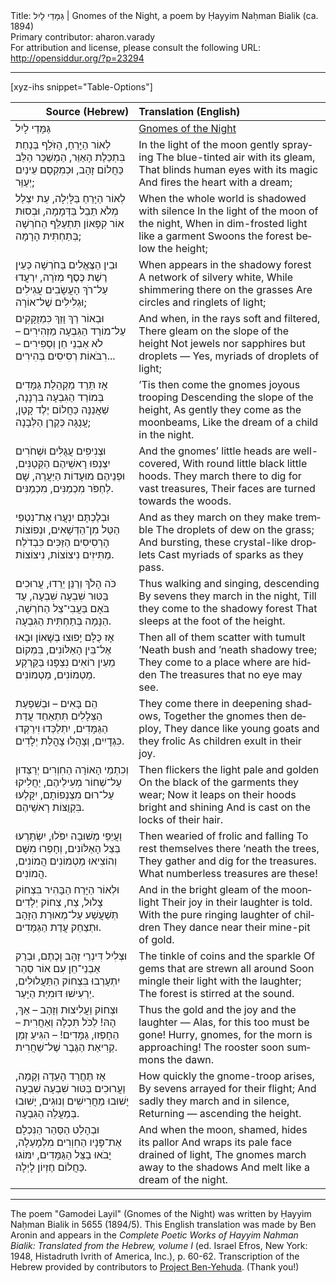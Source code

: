 <html>
<head></head>
<body>
Title: גַּמָּדֵי לָיִל | Gnomes of the Night, a poem by Ḥayyim Naḥman Bialik (ca. 1894)<br />
Primary contributor: aharon.varady<br />
For attribution and license, please consult the following URL: <a href="http://opensiddur.org/?p=23294">http://opensiddur.org/?p=23294</a>
<p />
<hr />

[xyz-ihs snippet="Table-Options"]<table style="margin-left: auto; margin-right: auto;" class="draggable">
<thead><tr><th id="x" style="text-align: right;">Source (Hebrew)</th><th style="text-align: left;">Translation (English)</th></tr></thead>
<tbody>
<tr><td style="vertical-align:top;">
<div class="liturgy" lang="he">
גַּמָּדֵי לָיִל
</span></div></td>
 
<td style="vertical-align:top;">
<div class="english" lang="en">
<u>Gnomes of the Night</u>
</div></td></tr>


<tr><td style="vertical-align:top;">
<div class="liturgy" lang="he">
לְאוֹר הַיָּרֵחַ, הַזֹּלֵף
בְּנַחַת בִּתְכֵלֶת הָאַוֵּר,
הַמְשַׁכֵּר הַלֵּב כַּחֲלוֹם זָהָב,
וּכְמִקְסָם עֵינַיִם יְעַוֵּר;
</span></div></td>
 
<td style="vertical-align:top;">
<div class="english" lang="en">
In the light of the moon gently spraying 
The blue-tinted air with its gleam,
That blinds human eyes with its magic 
And fires the heart with a dream;
</div></td></tr>


<tr><td style="vertical-align:top;">
<div class="liturgy" lang="he">
לְאוֹר הַיָּרֵחַ בַּלָּיְלָה,
עֵת יִצְלַל מְלֹא תֵבֵל בַּדְּמָמָה,
וּבְסוּת אוֹר קִפָּאוֹן תִּתְעַלֵּף
הַחֹרְשָׁה בְּתַחְתִּית הָרָמָה;
</span></div></td>
 
<td style="vertical-align:top;">
<div class="english" lang="en">
When the whole world is shadowed with silence 
In the light of the moon of the night,
When in dim-frosted light like a garment 
Swoons the forest below the height;
</div></td></tr>


<tr><td style="vertical-align:top;">
<div class="liturgy" lang="he">
וּבֵין הַצֶּאֱלִים בַּחֹרְשָׁה
כְּעֵין רֶשֶׁת כֶּסֶף מְזֹרָה,
יִרְעֲדוּ עַל־רֹךְ הָעֲשָׂבִים
עֲגִילִים וּגְלִילִים שֶׁל־אוֹרָה;
</span></div></td>
 
<td style="vertical-align:top;">
<div class="english" lang="en">
When appears in the shadowy forest 
A network of silvery white,
While shimmering there on the grasses 
Are circles and ringlets of light;
</div></td></tr>


<tr><td style="vertical-align:top;">
<div class="liturgy" lang="he">
וּבְאוֹר רַךְ וָזַךְ כִּמְזֻקָּקִים
עַל־מוֹרַד הַגִּבְעָה מַזְהִירִים –
לֹא אַבְנֵי חֵן וְסַפִּירִים –
רִבֹּאוֹת רְסִיסִים בְּהִירִים...
</span></div></td>
 
<td style="vertical-align:top;">
<div class="english" lang="en">
And when, in the rays soft and filtered,
There gleam on the slope of the height 
Not jewels nor sapphires but droplets —
Yes, myriads of droplets of light;
</div></td></tr>


<tr><td style="vertical-align:top;">
<div class="liturgy" lang="he">
אָז תֵּרֵד מַקְהֵלַת גַּמָּדִים
בְּמוֹרַד הַגִּבְעָה בִּרְנָנָה,
שַׁאֲנַנָּה כַּחֲלוֹם יֶלֶד קָטָן,
עֲנֻגָּה כְּקֶרֶן הַלְּבָנָה;
</span></div></td>
 
<td style="vertical-align:top;">
<div class="english" lang="en">
’Tis then come the gnomes joyous trooping 
Descending the slope of the height,
As gently they come as the moonbeams,
Like the dream of a child in the night.
</div></td></tr>


<tr><td style="vertical-align:top;">
<div class="liturgy" lang="he">
וּצְנִיפִים עֲגֻלִּים וּשְׁחֹרִים
יִצְנְפוּ רָאשֵׁיהֶם הַקְּטַנִּים,
וּפְנֵיהֶם מוּעָדוֹת הַיַּעֲרָה,
שָׁם לַחְפֹּר מִכְמַנִּים, מִכְמַנִּים.
</span></div></td>
 
<td style="vertical-align:top;">
<div class="english" lang="en">
And the gnomes’ little heads are well-covered, 
With round little black little hoods.
They march there to dig for vast treasures, 
Their faces are turned towards the woods.
</div></td></tr>


<tr><td style="vertical-align:top;">
<div class="liturgy" lang="he">
וּבְלֶכְתָּם יִנְעֲרוּ אֶת־נִטְפֵי
הַטַּל מִן־הַדְּשָׁאִים, וּנְפוֹצוֹת
הָרְסִיסִים הַזַּכִּים כִּבְדֹלַח
מַתִּיזִים נִיצוֹצוֹת, נִיצוֹצוֹת.
</span></div></td>
 
<td style="vertical-align:top;">
<div class="english" lang="en">
And as they march on they make tremble 
The droplets of dew on the grass;
And bursting, these crystal-like droplets 
Cast myriads of sparks as they pass.
</div></td></tr>


<tr><td style="vertical-align:top;">
<div class="liturgy" lang="he">
כֹּה הָלֹךְ וְרַנֵּן יֵרֵדוּ,
עֲרוּכִים בַּטּוּר שִׁבְעָה שִׁבְעָה,
עַד בֹּאָם בַּעֲבִי־צֵל הַחֹרְשָׁה,
הַנָּמָה בְּתַחְתִּית הַגִּבְעָה.
</span></div></td>
 
<td style="vertical-align:top;">
<div class="english" lang="en">
Thus walking and singing, descending 
By sevens they march in the night,
Till they come to the shadowy forest 
That sleeps at the foot of the height.
</div></td></tr>


<tr><td style="vertical-align:top;">
<div class="liturgy" lang="he">
אָז כֻּלָּם יָפוּצוּ בְשָׁאוֹן
וּבָאוּ אֶל־בֵּין הָאַלּוֹנִים,
בִּמְקוֹם מֵעֵין רוֹאִים נִצְפָּנוּ
בַּקַּרְקַע מַטְמוֹנִים, מַטְמוֹנִים.
</span></div></td>
 
<td style="vertical-align:top;">
<div class="english" lang="en">
Then all of them scatter with tumult 
’Neath bush and ’neath shadowy tree;
They come to a place where are hidden 
The treasures that no eye may see.
</div></td></tr>


<tr><td style="vertical-align:top;">
<div class="liturgy" lang="he">
הֵם בָּאִים – וּבְשִׁפְעַת הַצְּלָלִים
תִּתְאַחַד עֲדַת הַגַּמָּדִים,
יִתְלַכְּדוּ וִירַקְּדוּ כִּגְדָיִים,
וְצָהֲלוּ צָהֳלַת יְלָדִים.
</span></div></td>
 
<td style="vertical-align:top;">
<div class="english" lang="en">
They come there in deepening shadows, 
Together the gnomes then deploy,
They dance like young goats and they frolic 
As children exult in their joy.
</div></td></tr>


<tr><td style="vertical-align:top;">
<div class="liturgy" lang="he">
וְכִתְמֵי הָאוֹרָה הַחִוְרִים
יְרַצְּדוּן עַל־שְׁחוֹר מְעִילֵיהֶם,
יַחֲלִיקוּ עַל־רוּם מִצְנְפוֹתָם,
יִקָּלְעוּ בִּקְוֻצּוֹת רָאשֵׁיהֶם.
</span></div></td>
 
<td style="vertical-align:top;">
<div class="english" lang="en">
Then flickers the light pale and golden 
On the black of the garments they wear;
Now it leaps on their hoods bright and shining 
And is cast on the locks of their hair.
</div></td></tr>


<tr><td style="vertical-align:top;">
<div class="liturgy" lang="he">
וַעֲיֵפֵי מְשׁוּבָה יִפֹּלוּ,
יִשְׂתָּרְעוּ בְּצֵל הָאַלּוֹנִים,
וְחָפְרוּ מִשָּׁם וְהוֹצִיאוּ
מַטְמוֹנִים הֲמוֹנִים, הֲמוֹנִים.
</span></div></td>
 
<td style="vertical-align:top;">
<div class="english" lang="en">
Then wearied of frolic and falling 
To rest themselves there ’neath the trees,
They gather and dig for the treasures.
What numberless treasures are these!
</div></td></tr>


<tr><td style="vertical-align:top;">
<div class="liturgy" lang="he">
וּלְאוֹר הַיָּרֵח הַבָּהִיר
בִּצְחוֹק צָלוּל, צַח, צְחוֹק יְלָדִים
תְּשַׁעֲשַׁע עַל־מְאוּרַת הַזָּהָב
וּתְצַחֵק עֲדַת הַגַּמָּדִים.
</span></div></td>
 
<td style="vertical-align:top;">
<div class="english" lang="en">
And in the bright gleam of the moonlight 
Their joy in their laughter is told.
With the pure ringing laughter of children 
They dance near their mine-pit of gold.
</div></td></tr>


<tr><td style="vertical-align:top;">
<div class="liturgy" lang="he">
וּצְלִיל דִּינְרֵי זָהָב וָכֶתֶם,
וּבְרַק אַבְנֵי־חֵן עִם אוֹר סַהַר
יִתְעָרְבוּ בִּצְחוֹק הַתַּעֲלוּלִים,
יַרְעִישׁוּ דּוּמִיַּת הַיָּעַר.
</span></div></td>
 
<td style="vertical-align:top;">
<div class="english" lang="en">
The tinkle of coins and the sparkle 
Of gems that are strewn all around 
Soon mingle their light with the laughter;
The forest is stirred at the sound.
</div></td></tr>


<tr><td style="vertical-align:top;">
<div class="liturgy" lang="he">
וּצְחוֹק וַעֲלִיצוּת וְזָהָב –
אַךְ, הָהּ! לַכֹּל תִּכְלָה וְאַחֲרִית –
הֵחָפְזוּ, גַּמָּדִים! – הִגִּיעַ
זְמַן קְרִיאַת הַגֶּבֶר שֶׁל־שַׁחֲרִית.
</span></div></td>
 
<td style="vertical-align:top;">
<div class="english" lang="en">
Thus the gold and the joy and the laughter — 
Alas, for this too must be gone!
Hurry, gnomes, for the morn is approaching! 
The rooster soon summons the dawn.
</div></td></tr>


<tr><td style="vertical-align:top;">
<div class="liturgy" lang="he">
אָז תֶּחֱרַד הָעֵדָה וְקָמָה,
וַעֲרוּכִים בַּטּוּר שִׁבְעָה שִׁבְעָה
יָשׁוּבוּ מַחֲרִישִׁים וְנוּגִים,
יָשׁוּבוּ בְּמַעֲלֵה הַגִּבְעָה.
</span></div></td>
 
<td style="vertical-align:top;">
<div class="english" lang="en">
How quickly the gnome-troop arises,
By sevens arrayed for their flight;
And sadly they march and in silence, 
Returning — ascending the height.
</div></td></tr>


<tr><td style="vertical-align:top;">
<div class="liturgy" lang="he">
וּבְהָלֵט הַסַּהַר הַנִּכְלָם
אֶת־פָּנָיו הַחִוְרִים מִלְמָעְלָה,
יָבֹאוּ בַצֵּל הַגַּמָּדִים,
יִמּוֹגוּ כַּחֲלוֹם חֶזְיוֹן לָיְלָה.
</span></div></td>
 
<td style="vertical-align:top;">
<div class="english" lang="en">
And when the moon, shamed, hides its pallor 
And wraps its pale face drained of light,
The gnomes march away to the shadows 
And melt like a dream of the night.
</div></td></tr>
</tbody></table>

<hr />

The poem "Gamodei Layil" (Gnomes of the Night) was written by Ḥayyim Naḥman Bialik in 5655 (1894/5). This English translation was made by Ben Aronin and appears in the <em>Complete Poetic Works of Hayyim Nahman Bialik: Translated from the Hebrew, volume I</em> (ed. Israel Efros, New York: 1948, Histadruth Ivrith of America, Inc.), p. 60-62. Transcription of the Hebrew provided by contributors to <a href="https://benyehuda.org/bialik/bia016.html">Project Ben-Yehuda</a>. (Thank you!)

</body>
</html>